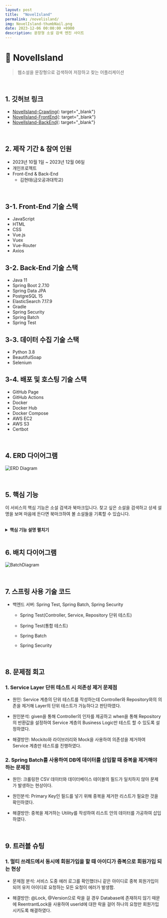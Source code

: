 ```yaml
---
layout: post
title:  "NovelIsland"
permalink: /novelisland/
img: NovelIsland-thumbNail.png
date: 2023-12-06 00:00:00 +0900
description: 문장형 소설 검색 엔진 사이트
---
```


# :pushpin: NovelIsland
> 웹소설을 문장형으로 검색하여 저장하고 찾는 어플리케이션

<br>

## 1. 깃허브 링크
- [NovelIsland-Crawling](https://github.com/kimgusxo/NovelIsland-Crawling){: target="_blank"}
- [NovelIsland-FrontEnd](https://github.com/kimgusxo/NovelIsland-FrontEnd){: target="_blank"}
- [NovelIsland-BackEnd](https://github.com/kimgusxo/NovelIsland-BackEnd){: target="_blank"}

<br>

## 2. 제작 기간 & 참여 인원
- 2023년 10월 1일 ~ 2023년 12월 06일
- 개인프로젝트
- Front-End & Back-End
  - 김현태(금오공과대학교)

<br>

## 3-1. Front-End 기술 스택
- JavaScript
- HTML
- CSS
- Vue.js
- Vuex
- Vue-Router
- Axios

## 3-2. Back-End 기술 스택
- Java 11
- Spring Boot 2.7.10
- Spring Data JPA
- PostgreSQL 15
- ElasticSearch 7.17.9
- Gradle
- Spring Security
- Spring Batch
- Spring Test

## 3-3. 데이터 수집 기술 스택
- Python 3.8
- BeautifulSoap
- Selenium

## 3-4. 배포 및 호스팅 기술 스택
- GitHub Page
- GitHub Actions
- Docker
- Docker Hub
- Docker Compose
- AWS EC2
- AWS S3
- Certbot

<br>

## 4. ERD 다이어그램
![ERD Diagram]()

<br>

## 5. 핵심 기능
이 서비스의 핵심 기능은 소설 검색과 북마크입니다.
찾고 싶은 소설을 검색하고 상세 설명을 보며 마음에 든다면 북마크하여 볼 소설들을 기록할 수 있습니다.

<br>

<details>
<summary><b>핵심 기능 설명 펼치기</b></summary>
<div markdown="1">



</div>
</details>

<br>

## 6. 배치 다이어그램
![BatchDiagram]()

<br>

## 7. 스프링 사용 기술 코드
- 백엔드 서버: Spring Test, Spring Batch, Spring Security
    - Spring Test(Controller, Service, Repository 단위 테스트)

    - Spring Test(통합 테스트)

    - Spring Batch

    - Spring Security

<br>

## 8. 문제점 회고
### 1. Service Layer 단위 테스트 시 의존성 제거 문제점
- 원인: Service 계층의 단위 테스트를 작성하는데 Controller와 Repository와의 의존을 제거해 Layer의 단위 테스트가 가능하다고 판단하였다.

- 원인분석: given을 통해 Controller의 인자를 제공하고 when을 통해 Repository의 반환값을 설정하여 Service 계층의 Business Logic만 테스트 할 수 있도록 설정하였다.

- 해결방안: Mockito와 라이브러리와 Mock을 사용하여 의존성을 제거하여 Service 계층만 테스트를 진행하였다.

### 2. Spring Batch를 사용하여 DB에 데이터를 삽입할 때 중복을 제거해야 하는 문제점
- 원인: 크롤링한 CSV 데이터와 데이터베이스 테이블의 필드가 일치하지 않아 문제가 발생하는 현상이다.

- 원인분석: Primary Key인 필드를 넣기 위해 중복을 제거한 리스트가 필요한 것을 확인하였다.

- 해결방안: 중복을 제거하는 Utility를 작성하여 리스트 안의 데이터를 가공하여 삽입하였다.

<br>

## 9. 트러블 슈팅
### 1. 멀티 쓰레드에서 동시에 회원가입을 할 때 아이디가 중복으로 회원가입 되는 현상
- 문제점 분석: 서비스 도중 에러 로그를 확인했더니 같은 아이디로 중복 회원가입이 되어 유저 아이디로 요청하는 모든 요청이 에러가 발생함.

- 해결방안:  @Lock, @Version으로 락을 걸 경우 Database에 존재하지 않기 때문에 ReentrantLock을 사용하여 userId에 대한 락을 걸어 하나의 요청만 회원가입 시키도록 해결하였다.